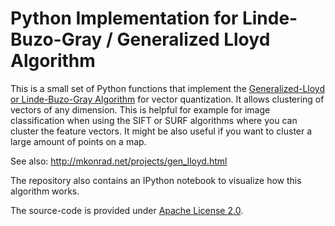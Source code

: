 # Python Implementation for Linde-Buzo-Gray / Generalized Lloyd Algorithm

This is a small set of Python functions that implement the
[Generalized-Lloyd or Linde-Buzo-Gray Algorithm](http://en.wikipedia.org/wiki/Linde%96Buzo%96Gray_algorithm)
for vector quantization. It allows clustering of vectors of any dimension. This is helpful for example for
image classification when using the SIFT or SURF algorithms where you can cluster the feature vectors. It might
be also useful if you want to cluster a large amount of points on a map.

See also: http://mkonrad.net/projects/gen_lloyd.html

The repository also contains an IPython notebook to visualize how this algorithm works.

The source-code is provided under [Apache License 2.0](http://www.apache.org/licenses/LICENSE-2.0).